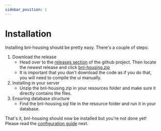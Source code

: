 ```yaml
---
sidebar_position: 1
---
```


# Installation

Installing bnl-housing should be pretty easy. There's a couple of steps:

1. Download the release
   - Head over to the [releases section](https://github.com/borisnliscool/bnl-housing/releases) of the github project. Then locate the newest release and click [bnl-housing.zip](https://github.com/borisnliscool/bnl-housing/releases/latest/bnl-housing.zip)
   - It is important that you don't download the code as if you do that, you will need to compile the ui manually.
2. Installing in your server
   - Unzip the bnl-housing.zip in your resources folder and make sure it directly contains the files.
3. Ensuring database structure
   - Find the bnl-housing.sql file in the resource folder and run it in your database.

That's it, bnl-housing should now be installed but you're not done yet! Please read the [configuration guide](configuration) next.
